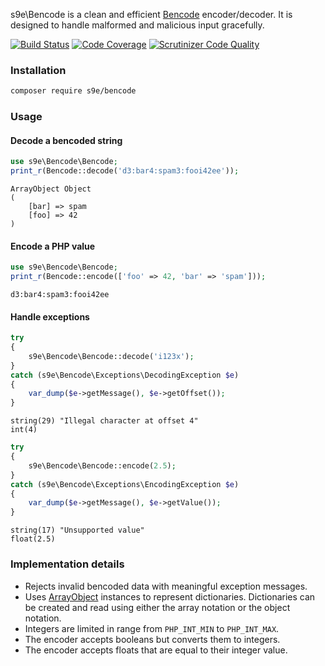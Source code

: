 s9e\Bencode is a clean and efficient [Bencode](http://en.wikipedia.org/wiki/Bencode) encoder/decoder. It is designed to handle malformed and malicious input gracefully.

[![Build Status](https://scrutinizer-ci.com/g/s9e/Bencode/badges/build.png?b=master)](https://scrutinizer-ci.com/g/s9e/Bencode/build-status/master)
[![Code Coverage](https://scrutinizer-ci.com/g/s9e/Bencode/badges/coverage.png?b=master)](https://scrutinizer-ci.com/g/s9e/Bencode/?branch=master)
[![Scrutinizer Code Quality](https://scrutinizer-ci.com/g/s9e/Bencode/badges/quality-score.png?b=master)](https://scrutinizer-ci.com/g/s9e/Bencode/?branch=master)


### Installation

```bash
composer require s9e/bencode
```


### Usage

#### Decode a bencoded string

```php
use s9e\Bencode\Bencode;
print_r(Bencode::decode('d3:bar4:spam3:fooi42ee'));
```
```
ArrayObject Object
(
    [bar] => spam
    [foo] => 42
)
```

#### Encode a PHP value

```php
use s9e\Bencode\Bencode;
print_r(Bencode::encode(['foo' => 42, 'bar' => 'spam']));
```
```
d3:bar4:spam3:fooi42ee
```

#### Handle exceptions

```php
try
{
	s9e\Bencode\Bencode::decode('i123x');
}
catch (s9e\Bencode\Exceptions\DecodingException $e)
{
	var_dump($e->getMessage(), $e->getOffset());
}
```
```
string(29) "Illegal character at offset 4"
int(4)
```

```php
try
{
	s9e\Bencode\Bencode::encode(2.5);
}
catch (s9e\Bencode\Exceptions\EncodingException $e)
{
	var_dump($e->getMessage(), $e->getValue());
}
```
```
string(17) "Unsupported value"
float(2.5)
```

### Implementation details

 - Rejects invalid bencoded data with meaningful exception messages.
 - Uses [ArrayObject](https://www.php.net/manual/en/class.arrayobject.php) instances to represent dictionaries. Dictionaries can be created and read using either the array notation or the object notation.
 - Integers are limited in range from `PHP_INT_MIN` to `PHP_INT_MAX`.
 - The encoder accepts booleans but converts them to integers.
 - The encoder accepts floats that are equal to their integer value.
